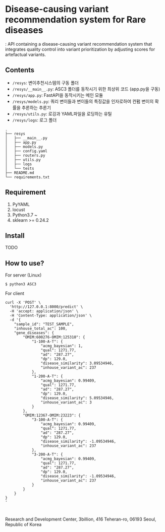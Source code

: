 # Disease-causing variant recommendation system for Rare diseases 

: API containing a disease-causing variant recommendation system that integrates quality control into variant prioritization by adjusting scores for artefactual variants.


## Contents
- `/resys`: 변이추천시스템의 구동 폴더
- `/resys/__main__.py`: ASC3 폴더를 동작시기 위한 최상위 코드 (app.py을 구동)
- `/resys/app.py`: FastAPI을 동작시키는 메인 모듈
- `/resys/models.py`: 쿼리 변이들과 변이들의 특징값을 인자로하여 컨펌 변이의 확률을 추론하는 추론기
- `/resys/utils.py`: 로깅과 YAML파일을 로딩하는 유틸
- `/resys/logs`: 로그 폴더

```
.
├── resys
│   ├── __main__.py
│   ├── app.py
│   ├── models.py
│   ├── config.yaml
│   ├── routers.py
│   ├── utils.py
│   ├── logs
│   └── tests
├── README.md
└── requirements.txt
```


## Requirement
1. PyYAML
2. locust
3. Python3.7 ~
4. sklearn >= 0.24.2

## Install
TODO


## How to use?
For server (Linux)
```
$ python3 ASC3
```

For client
```
curl -X 'POST' \
  'http://127.0.0.1:8000/predict' \
  -H 'accept: application/json' \
  -H 'Content-Type: application/json' \
  -d '{
    "sample_id": "TEST_SAMPLE",
    "inhouse_total_ac": 100,
    "gene_diseases": {
        "OMIM:600276-OMIM:125310": {
            "1-100-A-T": {
                "acmg_bayesian": 1,
                "qual": 1271.77,
                "ad": "287.27",
                "dp": 129.0,
                "disease_similarity": 3.09534946,
                "inhouse_variant_ac": 237
            },
            "1-200-A-T": {
                "acmg_bayesian": 0.99409,
                "qual": 1271.77,
                "ad": "287.27",
                "dp": 129.0,
                "disease_similarity": 5.09534946,
                "inhouse_variant_ac": 3
            }
        },
        "OMIM:12367-OMIM:23223": {
            "3-100-A-T": {
                "acmg_bayesian": 0.99409,
                "qual": 1271.77,
                "ad": "287.27",
                "dp": 129.0,
                "disease_similarity": -1.09534946,
                "inhouse_variant_ac": 237
            },
            "3-200-A-T": {
                "acmg_bayesian": 0.99409,
                "qual": 1271.77,
                "ad": "287.27",
                "dp": 129.0,
                "disease_similarity": -1.09534946,
                "inhouse_variant_ac": 237
            }
        }
    }
}
'
```

# 
Research and Development Center, 3billion, 416 Teheran-ro, 06193 Seoul, Republic of Korea
